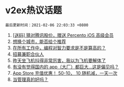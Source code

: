 # v2ex热议话题

`最后更新时间：2021-02-06 22:03:33 +0800`

1. [[送码] 猜对腾讯股价，赠送 Percento iOS 高级会员](https://www.v2ex.com/t/751757)
1. [想换个城市，能否给个推荐](https://www.v2ex.com/t/751763)
1. [在所有工作中，编程对智力要求是不是算高的？](https://www.v2ex.com/t/751831)
1. [招募兼职合伙人](https://www.v2ex.com/t/751795)
1. [昨天坐飞机抖得非常厉害，我以为飞机要解体了](https://www.v2ex.com/t/751842)
1. [有没有觉得国内的 app（大厂）都巨大…这是偏见吗？](https://www.v2ex.com/t/751699)
1. [App Store 充值优惠！ 50-10， 10 随机减，一天一次](https://www.v2ex.com/t/751745)
1. [当管理真的好吗？](https://www.v2ex.com/t/751739)

